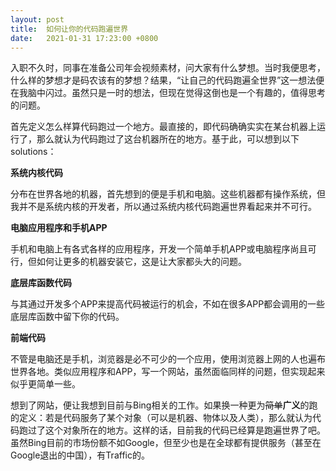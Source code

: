 ```yaml
---
layout: post
title:  如何让你的代码跑遍世界
date:   2021-01-31 17:23:00 +0800
---
```


入职不久时，同事在准备公司年会视频素材，问大家有什么梦想。当时我便思考，什么样的梦想才是码农该有的梦想？结果，“让自己的代码跑遍全世界”这一想法便在我脑中闪过。虽然只是一时的想法，但现在觉得这倒也是一个有趣的，值得思考的问题。

首先定义怎么样算代码跑过一个地方。最直接的，即代码确确实实在某台机器上运行了，那么就认为代码跑过了这台机器所在的地方。基于此，可以想到以下solutions：

**系统内核代码**

分布在世界各地的机器，首先想到的便是手机和电脑。这些机器都有操作系统，但我并不是系统内核的开发者，所以通过系统内核代码跑遍世界看起来并不可行。

**电脑应用程序和手机APP**

手机和电脑上有各式各样的应用程序，开发一个简单手机APP或电脑程序尚且可行，但如何让更多的机器安装它，这是让大家都头大的问题。

**底层库函数代码**

与其通过开发多个APP来提高代码被运行的机会，不如在很多APP都会调用的一些底层库函数中留下你的代码。

**前端代码**

不管是电脑还是手机，浏览器是必不可少的一个应用，使用浏览器上网的人也遍布世界各地。类似应用程序和APP，写一个网站，虽然面临同样的问题，但实现起来似乎更简单一些。

想到了网站，便让我想到目前与Bing相关的工作。如果换一种更为~~简单~~**广义**的跑的定义：若是代码服务了某个对象（可以是机器、物体以及人类），那么就认为代码跑过了这个对象所在的地方。这样的话，目前我的代码已经算是跑遍世界了吧。虽然Bing目前的市场份额不如Google，但至少也是在全球都有提供服务（甚至在Google退出的中国），有Traffic的。
